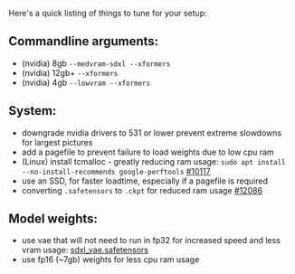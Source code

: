 Here's a quick listing of things to tune for your setup:

## Commandline arguments:

- (nvidia) 8gb `--medvram-sdxl --xformers`
- (nvidia) 12gb+ `--xformers`
- (nvidia) 4gb `--lowvram --xformers`


## System:
- downgrade nvidia drivers to 531 or lower prevent extreme slowdowns for largest pictures
- add a pagefile to prevent failure to load weights due to low cpu ram
- (Linux) install tcmalloc - greatly reducing ram usage: `sudo apt install --no-install-recommends google-perftools` [#10117](https://github.com/AUTOMATIC1111/stable-diffusion-webui/issues/10117)
- use an SSD, for faster loadtime, especially if a pagefile is required
- converting `.safetensors` to `.ckpt` for reduced ram usage [#12086](https://github.com/AUTOMATIC1111/stable-diffusion-webui/issues/12086#issuecomment-1691154698)

## Model weights:

- use vae that will not need to run in fp32  for increased speed and less vram usage: [sdxl_vae.safetensors](https://huggingface.co/madebyollin/sdxl-vae-fp16-fix/blob/main/sdxl_vae.safetensors)
- use fp16 (~7gb) weights for less cpu ram usage